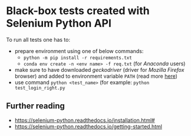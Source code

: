 # Black-box tests created with Selenium Python API

To run all tests one has to:
- prepare environment using one of below commands:
  - `python -m pip install -r requirements.txt`
  - `conda env create -n <env name> -f req.txt` (for *Anaconda* users)
- make sure to have downloaded *geckodriver* (driver for *Mozilla Firefox* browser) and added to environment variable `PATH` 
(read more [here](https://www.selenium.dev/documentation/en/webdriver/driver_requirements/))
- use command `python <test_name>` (for example: `python test_login_right.py`

## Further reading
- https://selenium-python.readthedocs.io/installation.html#
- https://selenium-python.readthedocs.io/getting-started.html
